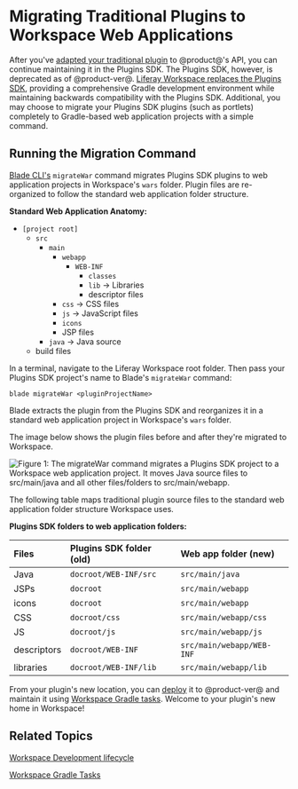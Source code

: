 # Migrating Traditional Plugins to Workspace Web Applications [](id=migrating-traditional-plugins-to-workspace-web-applications)

After you've
[adapted your traditional plugin](https://dev.liferay.com/develop/tutorials/-/knowledge_base/7-0/adapting-to-liferay-7s-api-with-the-code-upgrade-tool)
to @product@'s API, you can continue maintaining it in the Plugins SDK. The
Plugins SDK, however, is deprecated as of @product-ver@. 
[Liferay Workspace replaces the Plugins SDK](/develop/tutorials/-/knowledge_base/7-0/improved-developer-tooling-liferay-workspace-maven-plugins-and-more#from-the-plugins-sdk-to-liferay-workspace), 
providing a comprehensive Gradle development environment while maintaining backwards compatibility with the Plugins SDK. Additional, you may choose to migrate your Plugins SDK plugins (such as portlets) completely to Gradle-based web
application projects with a simple command.

## Running the Migration Command [](id=running-the-migration-command)

[Blade CLI's](/develop/tutorials/-/knowledge_base/7-0/blade-cli) `migrateWar`
command migrates Plugins SDK plugins to web application projects in Workspace's
`wars` folder. Plugin files are re-organized to follow the standard web
application folder structure. 

**Standard Web Application Anatomy:**

- `[project root]`
    - `src`
        - `main`
            - `webapp`
                - `WEB-INF`
                    - `classes`
                    - `lib` &rarr; Libraries
                    - descriptor files
            - `css` &rarr; CSS files
            - `js` &rarr; JavaScript files
            - `icons`
            - JSP files
        - `java` &rarr; Java source
    - build files

In a terminal, navigate to the Liferay Workspace root folder. Then pass your
Plugins SDK project's name to Blade's `migrateWar` command:

    blade migrateWar <pluginProjectName>

Blade extracts the plugin from the Plugins SDK and reorganizes it in a standard
web application project in Workspace's `wars` folder. 

The image below shows the plugin files before and after they're migrated to
Workspace. 

![Figure 1: The `migrateWar` command migrates a Plugins SDK project to a Workspace web application project. It moves Java source files to `src/main/java` and all other files/folders to `src/main/webapp`.](../../../images/migrate-war-compare-folder-structure.png)

The following table maps traditional plugin source files to the standard web
application folder structure Workspace uses. 

**Plugins SDK folders to web application folders:**

  Files       | Plugins SDK folder (old) | Web app folder (new)      
:------------ | :----------------------- | :------------------------ 
  Java        | `docroot/WEB-INF/src`    | `src/main/java`           
  JSPs        | `docroot`                | `src/main/webapp`         
  icons       | `docroot`                | `src/main/webapp`        
  CSS         | `docroot/css`            | `src/main/webapp/css`    
  JS          | `docroot/js`             | `src/main/webapp/js`     
  descriptors | `docroot/WEB-INF`        | `src/main/webapp/WEB-INF`
  libraries   | `docroot/WEB-INF/lib`    | `src/main/webapp/lib`    

From your plugin's new location, you can [deploy](/develop/tutorials/-/knowledge_base/7-0/development-lifecycle-for-a-liferay-workspace#building-modules)
it to @product-ver@ and maintain it using
[Workspace Gradle tasks](/develop/tutorials/-/knowledge_base/7-0/improved-developer-tooling-liferay-workspace-maven-plugins-and-more#plugins-sdk-to-workspace-task-map).
Welcome to your plugin's new home in Workspace! 

## Related Topics [](id=related-topics)

[Workspace Development lifecycle](/develop/tutorials/-/knowledge_base/7-0/development-lifecycle-for-a-liferay-workspace#building-modules)

[Workspace Gradle Tasks](/develop/tutorials/-/knowledge_base/7-0/improved-developer-tooling-liferay-workspace-maven-plugins-and-more#plugins-sdk-to-workspace-task-map)
